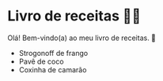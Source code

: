 # Livro de receitas :man_cook:

Olá! Bem-vindo(a) ao meu livro de receitas. :wave:

* Strogonoff de frango
* Pavê de coco
* Coxinha de camarão
